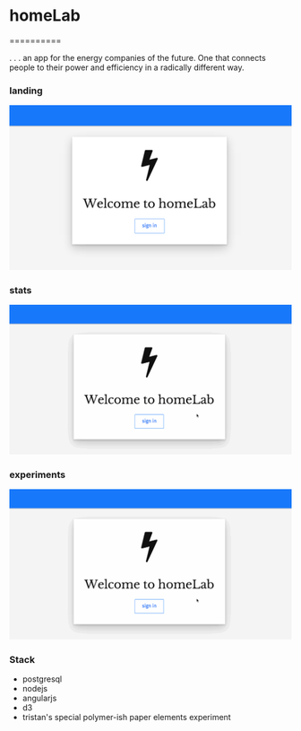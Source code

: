# homeLab
==========

. . . an app for the energy companies of the future. One that connects people to their power and efficiency in a radically different way.

### landing
![animation1](homelab0.png)

### stats
![animation1](homelab1.gif)

### experiments
![animation1](homelab1.gif)

### Stack

- postgresql
- nodejs
- angularjs
- d3
- tristan's special polymer-ish paper elements experiment 

